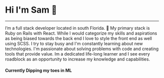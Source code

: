 # Hi I'm Sam 🤙️

---

I’m a full stack developer located in south Florida. 🐊 My primary stack is Ruby on Rails with React. While I would categorize my skills and aspirations as being biased towards the back end I love to style the front end as well using SCSS. I try to stay busy and I'm constantly learning about new technologies. I'm passionate about solving problems with code and creating tools that provide value. Im a dedicated life-long learner and I see every roadblock as an opportunity to increase my knowledge and capabilities.

#### Currently Dipping my toes in ML
